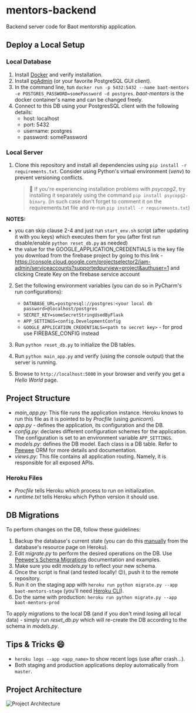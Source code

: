 # mentors-backend

Backend server code for Baot mentorship application.

## Deploy a Local Setup

### Local Database

1. Install [Docker](https://docs.docker.com/install/) and verify installation.
2. Install [pgAdmin](https://www.pgadmin.org/download/)
   (or your favorite PostgreSQL GUI client).
3. In the command line, tun `docker run -p 5432:5432 --name baot-mentors -e POSTGRES_PASSWORD=somePassword -d postgres`.
   _baot-mentors_ is the docker container's name and can be changed freely.
4. Connect to this DB using your PostgresSQL client with the following details:
   - host: localhost
   - port: 5432
   - username: postgres
   - password: somePassword

### Local Server

1. Clone this repository and install all dependencies using `pip install -r requirements.txt`.
   Consider using Python's virtual environment (_venv_) to prevent
   versioning conflicts.

   > :mega: If you're experiencing installation problems with _psycopg2_,
   > try installing it separately using the command `pip install psycopg2-binary`. (in such case don't forget to comment it on the requirements.txt file and re-run `pip install -r requirements.txt`)

**NOTES:**
- you can skip clause 2-4 and just run `start_env.sh` script (after updating it with you keys) which executes them for you (after first run disable/enable `python reset_db.py` as needed)
- the value for the GOOGLE_APPLICATION_CREDENTIALS is the key file you download from the firebase project by going to this link - https://console.cloud.google.com/projectselector2/iam-admin/serviceaccounts?supportedpurview=project&authuser=1 and clicking Create Key on the firebase service account

2. Set the following environment variables (you can do so in PyCharm's run configurations):
   - `DATABASE_URL=postgresql://postgres:<your local db password>@localhost/postgres`
   - `SECRET_KEY=someSecretStringUsedByFlask`
   - `APP_SETTINGS=config.DevelopmentConfig`
   - `GOOGLE_APPLICATION_CREDENTIALS=<path to secret key>` - for prod use FIREBASE_CONFIG instead
3. Run `python reset_db.py` to initialize the DB tables.
4. Run `python main_app.py` and verify (using the console output) that the server is running.

5. Browse to `http://localhost:5000` in your browser and verify you get a _Hello World_ page.

## Project Structure

- _main_app.py_: This file runs the application instance. Heroku knows to run this
  file as it is pointed to by _Procfile_ (using _gunicorn_).
- _app.py_ - defines the application, its configuration and the DB.
- _config.py_: declares different configuration schemes for the application. The configuration
  is set to an environment variable `APP_SETTINGS`.
- _models.py_: defines the DB model. Each class is a DB table.
  Refer to [Peewee](http://docs.peewee-orm.com/en/latest/) ORM for
  more details and documentation.
- _views.py_: This file contains all application routing. Namely, it is
  responsible for all exposed APIs.

### Heroku Files

- _Procfile_ tells Heroku which process to run on initialization.
- _runtime.txt_ tells Heroku which Python version it should use.

## DB Migrations

To perform changes on the DB, follow these guidelines:

1. Backup the database's current state (you can do this
   [manually](https://data.heroku.com/datastores/35002e65-a561-4a72-a47c-c81b3cec2aa3#durability)
   from the database's resource page on Heroku).
2. Edit _migrate.py_ to perform the desired operations on the DB.
   Use [Peewee's Schema Migrations](http://docs.peewee-orm.com/en/latest/peewee/playhouse.html#migrate)
   documentation and examples.
3. Make sure you edit _models.py_ to reflect your new schema.
4. Once the script is final (and tested locally! :wink:), push it to the remote
   repository.
5. Run it on the staging app with `heroku run python migrate.py --app baot-mentors-stage` (you'll need
   [Heroku CLI](https://devcenter.heroku.com/articles/heroku-cli)).
6. Do the same with production: `heroku run python migrate.py --app baot-mentors-prod`

To apply migrations to the local DB (and if you don't mind losing all local data) -
simply run _reset_db.py_ which will re-create the DB according to the schema in _models.py_.

## Tips & Tricks :smile:

- `heroku logs --app <app_name>` to show recent logs (use after crash...).
- Both staging and production applications deploy automatically from `master`.

## Project Architecture

![Project Architecture](/resources/arch.png)
